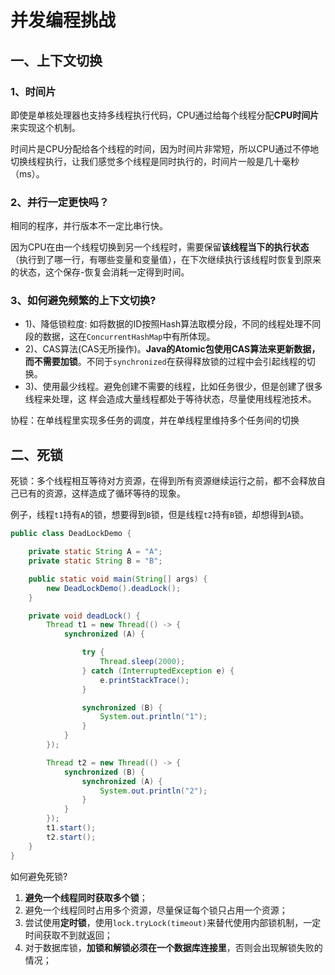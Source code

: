 # 并发编程挑战

## 一、上下文切换

### 1、时间片

即使是单核处理器也支持多线程执行代码，CPU通过给每个线程分配**CPU时间片**来实现这个机制。

时间片是CPU分配给各个线程的时间，因为时间片非常短，所以CPU通过不停地切换线程执行，让我们感觉多个线程是同时执行的，时间片一般是几十毫秒（ms）。

### 2、并行一定更快吗？

相同的程序，并行版本不一定比串行快。

因为CPU在由一个线程切换到另一个线程时，需要保留**该线程当下的执行状态**（执行到了哪一行，有哪些变量和变量值），在下次继续执行该线程时恢复到原来的状态，这个保存-恢复会消耗一定得到时间。

### 3、如何避免频繁的上下文切换?

* 1)、降低锁粒度: 如将数据的ID按照Hash算法取模分段，不同的线程处理不同段的数据，这在`ConcurrentHashMap`中有所体现。
* 2)、CAS算法(CAS无所操作)。**Java的Atomic包使用CAS算法来更新数据，而不需要加锁**。不同于`synchronized`在获得释放锁的过程中会引起线程的切换。
* 3)、使用最少线程。避免创建不需要的线程，比如任务很少，但是创建了很多线程来处理，这
  样会造成大量线程都处于等待状态，尽量使用线程池技术。

协程：在单线程里实现多任务的调度，并在单线程里维持多个任务间的切换

## 二、死锁

死锁：多个线程相互等待对方资源，在得到所有资源继续运行之前，都不会释放自己已有的资源，这样造成了循环等待的现象。

例子，线程`t1`持有`A`的锁，想要得到`B`锁，但是线程`t2`持有`B`锁，却想得到`A`锁。

```java
public class DeadLockDemo {

    private static String A = "A";
    private static String B = "B";

    public static void main(String[] args) {
        new DeadLockDemo().deadLock();
    }

    private void deadLock() {
        Thread t1 = new Thread(() -> {
            synchronized (A) {

                try {
                    Thread.sleep(2000);
                } catch (InterruptedException e) {
                    e.printStackTrace();
                }

                synchronized (B) {
                    System.out.println("1");
                }
            }
        });

        Thread t2 = new Thread(() -> {
            synchronized (B) {
                synchronized (A) {
                    System.out.println("2");
                }
            }
        });
        t1.start();
        t2.start();
    }
}
```

如何避免死锁?	

1. **避免一个线程同时获取多个锁**；
2. 避免一个线程同时占用多个资源，尽量保证每个锁只占用一个资源；
3. 尝试使用**定时锁**，使用`lock.tryLock(timeout)`来替代使用内部锁机制，一定时间获取不到就返回；
4. 对于数据库锁，**加锁和解锁必须在一个数据库连接里**，否则会出现解锁失败的情况；

